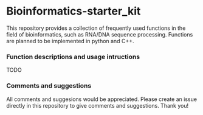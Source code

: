 # Bioinformatics-starter_kit
This repository provides a collection of frequently used functions in the field of bioinformatics, such as RNA/DNA sequence processing. Functions are planned to be implemented in  python and C++.

### Function descriptions and usage intructions 
TODO

### Comments and suggestions
All comments and suggesions would be appreciated. Please create an issue directly in this repository to give comments and suggestions. Thank you!
